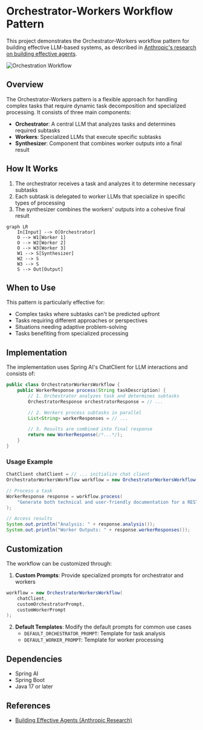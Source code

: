 # Orchestrator-Workers Workflow Pattern

This project demonstrates the Orchestrator-Workers workflow pattern for building effective LLM-based systems, as described in [Anthropic's research on building effective agents](https://www.anthropic.com/research/building-effective-agents).

![Orchestration Workflow](https://www.anthropic.com/_next/image?url=https%3A%2F%2Fwww-cdn.anthropic.com%2Fimages%2F4zrzovbb%2Fwebsite%2F8985fc683fae4780fb34eab1365ab78c7e51bc8e-2401x1000.png&w=3840&q=75)

## Overview

The Orchestrator-Workers pattern is a flexible approach for handling complex tasks that require dynamic task decomposition and specialized processing. It consists of three main components:

- **Orchestrator**: A central LLM that analyzes tasks and determines required subtasks
- **Workers**: Specialized LLMs that execute specific subtasks
- **Synthesizer**: Component that combines worker outputs into a final result

## How It Works

1. The orchestrator receives a task and analyzes it to determine necessary subtasks
2. Each subtask is delegated to worker LLMs that specialize in specific types of processing
3. The synthesizer combines the workers' outputs into a cohesive final result

```mermaid
graph LR
    In[Input] --> O[Orchestrator]
    O --> W1[Worker 1]
    O --> W2[Worker 2]
    O --> W3[Worker 3]
    W1 --> S[Synthesizer]
    W2 --> S
    W3 --> S
    S --> Out[Output]
```

## When to Use

This pattern is particularly effective for:

- Complex tasks where subtasks can't be predicted upfront
- Tasks requiring different approaches or perspectives
- Situations needing adaptive problem-solving
- Tasks benefiting from specialized processing


## Implementation

The implementation uses Spring AI's ChatClient for LLM interactions and consists of:

```java
public class OrchestratorWorkersWorkflow {
    public WorkerResponse process(String taskDescription) {
        // 1. Orchestrator analyzes task and determines subtasks
        OrchestratorResponse orchestratorResponse = // ...

        // 2. Workers process subtasks in parallel
        List<String> workerResponses = // ...

        // 3. Results are combined into final response
        return new WorkerResponse(/*...*/);
    }
}
```

### Usage Example

```java
ChatClient chatClient = // ... initialize chat client
OrchestratorWorkersWorkflow workflow = new OrchestratorWorkersWorkflow(chatClient);

// Process a task
WorkerResponse response = workflow.process(
    "Generate both technical and user-friendly documentation for a REST API endpoint"
);

// Access results
System.out.println("Analysis: " + response.analysis());
System.out.println("Worker Outputs: " + response.workerResponses());
```

## Customization

The workflow can be customized through:

1. **Custom Prompts**: Provide specialized prompts for orchestrator and workers
```java
workflow = new OrchestratorWorkersWorkflow(
    chatClient,
    customOrchestratorPrompt,
    customWorkerPrompt
);
```

2. **Default Templates**: Modify the default prompts for common use cases
   - `DEFAULT_ORCHESTRATOR_PROMPT`: Template for task analysis
   - `DEFAULT_WORKER_PROMPT`: Template for worker processing

## Dependencies

- Spring AI
- Spring Boot
- Java 17 or later

## References

- [Building Effective Agents (Anthropic Research)](https://www.anthropic.com/research/building-effective-agents)
